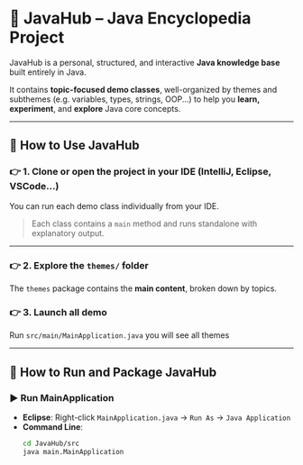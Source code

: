 # 📘 JavaHub – Java Encyclopedia Project

JavaHub is a personal, structured, and interactive **Java knowledge base** built entirely in Java.

It contains **topic-focused demo classes**, well-organized by themes and subthemes (e.g. variables, types, strings, OOP...) to help you **learn, experiment**, and **explore** Java core concepts.

---

## 🧭 How to Use JavaHub

### 👉 1. Clone or open the project in your IDE (IntelliJ, Eclipse, VSCode...)
You can run each demo class individually from your IDE.

> Each class contains a `main` method and runs standalone with explanatory output.

---

### 👉 2. Explore the `themes/` folder

The `themes` package contains the **main content**, broken down by topics.


### 👉 3. Launch all demo

Run `src/main/MainApplication.java` you will see all themes

---

## 🚀 How to Run and Package JavaHub

### ▶️ Run MainApplication

- **Eclipse**: Right-click `MainApplication.java` → `Run As` → `Java Application`  
- **Command Line**:
  ```bash
  cd JavaHub/src
  java main.MainApplication

